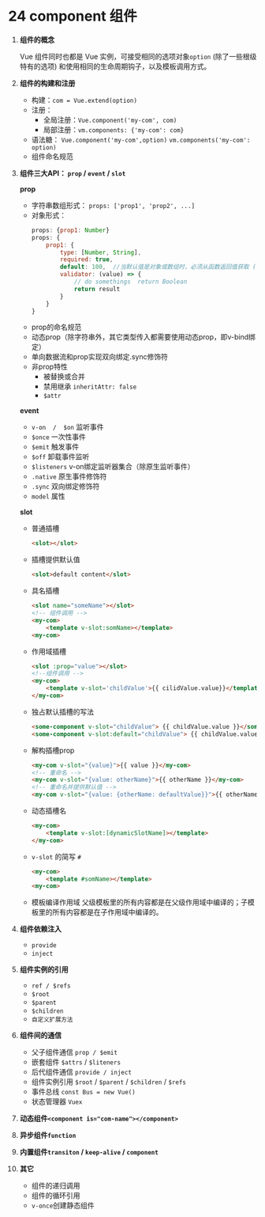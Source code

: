 # 24 component 组件

1. **组件的概念**

    Vue 组件同时也都是 Vue 实例，可接受相同的选项对象`option` (除了一些根级特有的选项) 和使用相同的生命周期钩子，以及模板调用方式。

1. **组件的构建和注册**

    - 构建：`com = Vue.extend(option)`
    - 注册：
        - 全局注册：`Vue.component('my-com', com)`
        - 局部注册：`vm.components: {'my-com': com}`
    - 语法糖： `Vue.component('my-com',option)`   `vm.components('my-com': option)`
    - 组件命名规范

1. **组件三大API： `prop`  /  `event`  /  `slot`**

    **prop**

    - 字符串数组形式： `props: ['prop1', 'prop2', ...]`
    - 对象形式： 
        ```js
        props: {prop1: Number}
        props: {
            prop1: {
                type: [Number, String],
                required: true,
                default: 100,  //当默认值是对象或数组时，必须从函数返回值获取 () => { return value }
                validator: (value) => {
                    // do somethings  return Boolean
                    return result
                }
            }
        }
        ```
    - prop的命名规范
    - 动态prop（除字符串外，其它类型传入都需要使用动态prop，即v-bind绑定）
    - 单向数据流和prop实现双向绑定.sync修饰符
    - 非prop特性
        - 被替换或合并
        - 禁用继承 `inheritAttr: false`
        - `$attr`

    **event**

    - `v-on  /  $on` 监听事件
    - `$once`  一次性事件
    - `$emit` 触发事件
    - `$off`  卸载事件监听
    - `$listeners` v-on绑定监听器集合（除原生监听事件）
    - `.native` 原生事件修饰符
    - `.sync`  双向绑定修饰符
    - `model` 属性

    **slot**

    - 普通插槽 
        ```html
        <slot></slot>
        ```
    - 插槽提供默认值 
        ```html
        <slot>default content</slot>
        ```
    - 具名插槽 
        ```html
        <slot name="someName"></slot>
        <!-- 组件调用 -->
        <my-com>
            <template v-slot:somName></template>
        <my-com>
        ```
    - 作用域插槽 
        ```html
        <slot :prop="value"></slot>
        <!--组件调用 -->
        <my-com>
            <template v-slot='childValue'>{{ cilidValue.value}}</template>
        </my-com>
        ```
    - 独占默认插槽的写法
        ```html
        <some-component v-slot="childValue"> {{ childValue.value }}</some-component>
        <some-component v-slot:default="childValue"> {{ childValue.value }}</some-component>
        ```
    - 解构插槽prop
        ```html
        <my-com v-slot="{value}">{{ value }}</my-com>
        <!-- 重命名 -->
        <my-com v-slot="{value: otherName}">{{ otherName }}</my-com>
        <!-- 重命名并提供默认值 -->
        <my-com v-slot="{value: {otherName: defaultValue}}">{{ otherName }}</my-com> 
        ```
    - 动态插槽名
        ```html
        <my-com>
            <template v-slot:[dynamicSlotName]></template>
        </my-com>
        ```
    - `v-slot` 的简写 `#`
        ```html
        <my-com>
            <template #somName></template>
        <my-com>
        ```
    - 模板编译作用域
    父级模板里的所有内容都是在父级作用域中编译的；子模板里的所有内容都是在子作用域中编译的。

1. **组件依赖注入**
    - `provide`
    - `inject`

1. **组件实例的引用**
    - `ref / $refs`
    - `$root`
    - `$parent`
    - `$children`
    - `自定义扩展方法`

1. **组件间的通信**
    - 父子组件通信 `prop / $emit`
    - 嵌套组件 `$attrs` / `$liteners`
    - 后代组件通信 `provide / inject`
    - 组件实例引用 `$root` / `$parent` / `$children` / `$refs`
    - 事件总线 `const Bus = new Vue()`
    - 状态管理器 `Vuex`

1. **动态组件`<component is="com-name"></component>`**

1. **异步组件`function`**

1. **内置组件`transiton` / `keep-alive` / `component`**

1. **其它**
    - 组件的递归调用
    - 组件的循环引用
    - `v-once`创建静态组件

